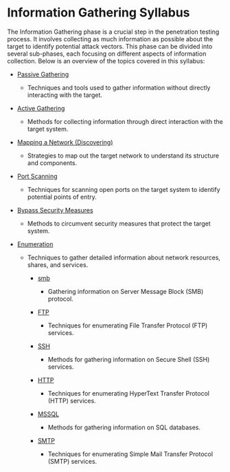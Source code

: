 # Information Gathering Syllabus

The Information Gathering phase is a crucial step in the penetration testing process. It involves collecting as much information as possible about the target to identify potential attack vectors. This phase can be divided into several sub-phases, each focusing on different aspects of information collection. Below is an overview of the topics covered in this syllabus:

- [Passive Gathering](OSINT%20-%20Passive%20Information%20Gathering.md)
  - Techniques and tools used to gather information without directly interacting with the target.

- [Active Gathering](Active%20Information%20Gathering.md)
  - Methods for collecting information through direct interaction with the target system.

- [Mapping a Network (Discovering)](Mapping%20a%20Network.md)
  - Strategies to map out the target network to understand its structure and components.

- [Port Scanning](Port%20Scanning.md)
  - Techniques for scanning open ports on the target system to identify potential points of entry.

- [Bypass Security Measures](Bypass%20Security%20Measures.md)
  - Methods to circumvent security measures that protect the target system.

- [Enumeration](Enumeration%20Syllabus.md)
  - Techniques to gather detailed information about network resources, shares, and services.

	  - [smb](smb.md)
	    - Gathering information on Server Message Block (SMB) protocol.

	  - [FTP](FTP.md)
	    - Techniques for enumerating File Transfer Protocol (FTP) services.

	  - [SSH](SSH.md)
	    - Methods for gathering information on Secure Shell (SSH) services.

	  - [HTTP](Pentesting/Information%20Gathering%20&%20Vulnerability%20Assesment/Enumerating%20Services/HTTP.md)
	    - Techniques for enumerating HyperText Transfer Protocol (HTTP) services.

	  - [MSSQL](MSSQL.md)
	    - Methods for gathering information on SQL databases.

	  - [SMTP](SMTP.md)
	    - Techniques for enumerating Simple Mail Transfer Protocol (SMTP) services.



